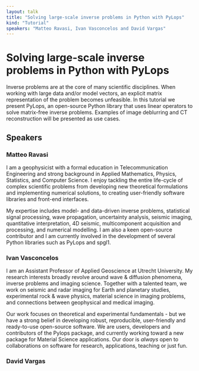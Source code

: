 ```yaml
---
layout: talk
title: "Solving large-scale inverse problems in Python with PyLops"
kind: "Tutorial"
speakers: "Matteo Ravasi, Ivan Vasconcelos and David Vargas"
---
```


# Solving large-scale inverse problems in Python with PyLops

Inverse problems are at the core of many scientific disciplines. When working with large data and/or model vectors, an explicit matrix representation of the problem becomes unfeasible. In this tutorial we present PyLops, an open-source Python library that uses linear operators to solve matrix-free inverse problems. Examples of image deblurring and CT reconstruction will be presented as use cases.

## Speakers

### Matteo Ravasi

I am a geophysicist with a formal education in Telecommunication Engineering and strong background in Applied Mathematics, Physics, Statistics, and Computer Science. I enjoy tackling the entire life-cycle of complex scientific problems from developing new theoretical formulations and implementing numerical solutions, to creating user-friendly software libraries and front-end interfaces.

My expertise includes model- and data-driven inverse problems, statistical signal processing, wave propagation, uncertainty analysis, seismic imaging, quantitative interpretation, 4D seismic, multicomponent acquisition and processing, and numerical modelling. I am also a keen open-source contributor and I am currently involved in the development of several Python libraries such as PyLops and spgl1.

### Ivan Vasconcelos

I am an Assistant Professor of Applied Geoscience at Utrecht University. My research interests broadly revolve around wave & diffusion phenomena, inverse problems and imaging science. Together with a talented team, we work on seismic and radar imaging for Earth and planetary studies, experimental rock & wave physics, material science in imaging problems, and connections between geophysical and medical imaging. 

Our work focuses on theoretical and experimental fundamentals - but we have a strong belief in developing robust, reproducible, user-friendly and ready-to-use open-source software. We are users, developers and contributors of the Pylops package, and currently working toward a new package for Material Science applications.  Our door is *always* open to collaborations on software for research, applications, teaching or just fun.

### David Vargas


